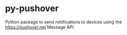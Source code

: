 # py-pushover
Python package to send notifications to devices using the https://pushover.net Message API.
